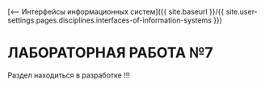 [⟵ Интерфейсы информационных систем]({{ site.baseurl }}/{{ site.user-settings.pages.disciplines.interfaces-of-information-systems }})

# ЛАБОРАТОРНАЯ РАБОТА №7

Раздел находиться в разработке !!!

